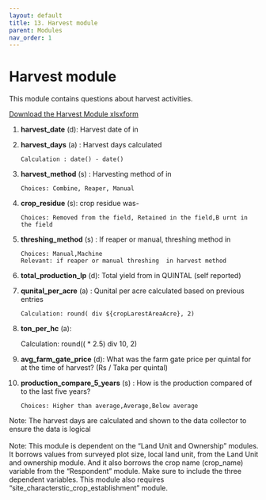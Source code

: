 ```yaml
---
layout: default
title: 13. Harvest module
parent: Modules
nav_order: 1
---
```


# Harvest module

This module contains questions about harvest activities. 

[Download the Harvest Module xlsxform](../Modules/df_harvest.xlsx)


1.  **harvest_date** (d):  Harvest date of  in  

2.  **harvest_days** (a) : Harvest days calculated

        Calculation : date() - date()   

3.  **harvest_method** (s) : Harvesting method of  in   

        Choices: Combine, Reaper, Manual

4.  **crop_residue** (s):   crop residue was-   

        Choices: Removed from the field, Retained in the field,B urnt in the field

5.  **threshing_method** (s) : If reaper or manual, threshing method in     

        Choices: Manual,Machine
        Relevant: if reaper or manual threshing  in harvest method

6.  **total_production_lp** (d):    Total  yield from  in QUINTAL (self reported)
    
7.  **qunital_per_acre** (a) :  Qunital per acre calculated based on previous entries

        Calculation: round( div ${cropLarestAreaAcre}, 2)

8.  **ton_per_hc** (a):

    Calculation: round(( * 2.5) div 10, 2)
    
9.  **avg_farm_gate_price** (d): What was the farm gate price per quintal for  at the time of harvest? (Rs / Taka per quintal)  

10. **production_compare_5_years** (s) : How is the production compared of  to the last five years? 

        Choices: Higher than average,Average,Below average

<div class = 'important'>
Note: The harvest days are calculated and shown to the data collector to ensure the data is logical </div><br>

<div class = 'alert'>
Note: This module is dependent on the “Land Unit and Ownership” modules. It borrows values from surveyed plot size, local land unit, from the Land Unit and ownership module. And it also borrows the crop name (crop_name) variable from the “Respondent” module. Make sure to include the three dependent variables. This module also requires “site_characterstic_crop_establishment” module. 
</div>
